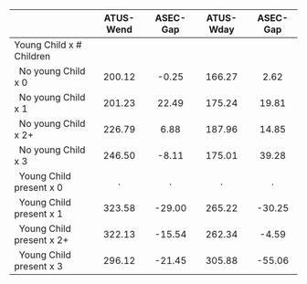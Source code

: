 
|                      |    ATUS-Wend |     ASEC-Gap |    ATUS-Wday |     ASEC-Gap |
| -------------------- | :----------: | :----------: | :----------: | :----------: |
| Young Child x # Children |              |              |              |              |
| &nbsp;&nbsp;No young Child x 0 |       200.12 |        -0.25 |       166.27 |         2.62 |
| &nbsp;&nbsp;No young Child x 1 |       201.23 |        22.49 |       175.24 |        19.81 |
| &nbsp;&nbsp;No young Child x 2+ |       226.79 |         6.88 |       187.96 |        14.85 |
| &nbsp;&nbsp;No young Child x 3 |       246.50 |        -8.11 |       175.01 |        39.28 |
| &nbsp;&nbsp;Young Child present x 0 |            . |            . |            . |            . |
| &nbsp;&nbsp;Young Child present x 1 |       323.58 |       -29.00 |       265.22 |       -30.25 |
| &nbsp;&nbsp;Young Child present x 2+ |       322.13 |       -15.54 |       262.34 |        -4.59 |
| &nbsp;&nbsp;Young Child present x 3 |       296.12 |       -21.45 |       305.88 |       -55.06 |

